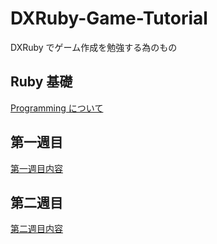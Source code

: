 DXRuby-Game-Tutorial
====================

DXRuby でゲーム作成を勉強する為のもの

## Ruby 基礎

[Programming について](./about-programming.md)

## 第一週目

[第一週目内容](./first-week.md)

## 第二週目

[第二週目内容](./second-week.md)
